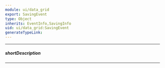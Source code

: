 ```yaml
---
module: ui/data_grid
export: SavingEvent
type: Object
inherits: EventInfo,SavingInfo
uid: ui/data_grid:SavingEvent
generateTypeLink: 
---
```

---
##### shortDescription
<!-- Description goes here -->

---
<!-- Description goes here -->